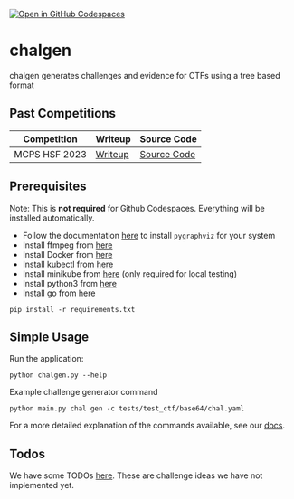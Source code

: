 [![Open in GitHub Codespaces](https://github.com/codespaces/badge.svg)](https://github.com/codespaces/new?hide_repo_select=true&ref=master&repo=593061685&machine=basicLinux32gb&devcontainer_path=.devcontainer%2Fdevcontainer.json&location=EastUs)

# chalgen

chalgen generates challenges and evidence for CTFs using a tree based format

## Past Competitions

| Competition | Writeup | Source Code |
| --- | --- | --- |
| MCPS HSF 2023 | [Writeup](https://lukegriffith.me/posts/writeups/mcpshsf/) | [Source Code](/competitions/mcpshsf-2023/) |

## Prerequisites
Note: This is **not required** for Github Codespaces. Everything will be installed automatically.

- Follow the documentation [here](https://pygraphviz.github.io/documentation/stable/install.html) to install `pygraphviz` for your system
- Install ffmpeg from [here](https://ffmpeg.org/download.html)
- Install Docker from [here](https://docs.docker.com/engine/install/)
- Install kubectl from [here](https://kubernetes.io/docs/tasks/tools/)
- Install minikube from [here](https://minikube.sigs.k8s.io/docs/start/) (only required for local testing)
- Install python3 from [here](https://www.python.org/downloads/)
- Install go from [here](https://golang.org/doc/install)
```
pip install -r requirements.txt
```

## Simple Usage

Run the application:

```
python chalgen.py --help
```

Example challenge generator command

```
python main.py chal gen -c tests/test_ctf/base64/chal.yaml
```

For a more detailed explanation of the commands available, see our [docs](docs/README.md).

## Todos
We have some TODOs [here](TODO.md). These are challenge ideas we have not implemented yet.

